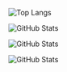 ![Top Langs](https://github-readme-stats.vercel.app/api/top-langs/?username=nasira1991&layout=compact)

![GitHub Stats](https://github-readme-stats.vercel.app/api?username=NasirA1991&theme=dark&show_icons=true&hide_border=true&count_private=true)

![GitHub Stats](https://github-readme-stats.vercel.app/api/top-langs/?username=NasirA1991&theme=dark&show_icons=true&hide_border=true&layout=compact)

![GitHub Stats](https://streak-stats.demolab.com?user=NasirA1991&theme=dark&hide_border=true)
